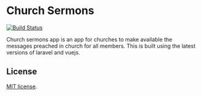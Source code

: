 # Church Sermons
[![Build Status](https://travis-ci.org/dameety/churchsermons.svg?branch=master)](https://travis-ci.org/dameety/churchsermons)

Church sermons app is an app for churches to make available the messages preached in church for all members. This is built using the latest versions of laravel and vuejs.


## License
[MIT license](http://opensource.org/licenses/MIT).
